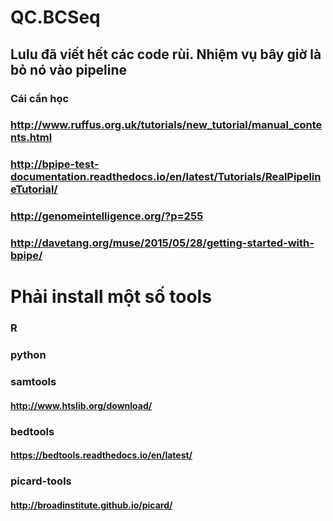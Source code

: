 # QC.BCSeq
## Lulu đã viết hết các code rùi. Nhiệm vụ bây giờ là bỏ nó vào pipeline
### Cái cần học
### http://www.ruffus.org.uk/tutorials/new_tutorial/manual_contents.html
### http://bpipe-test-documentation.readthedocs.io/en/latest/Tutorials/RealPipelineTutorial/
### http://genomeintelligence.org/?p=255
### http://davetang.org/muse/2015/05/28/getting-started-with-bpipe/

# Phải install một số tools
### R
### python
### samtools
#### http://www.htslib.org/download/
### bedtools
#### https://bedtools.readthedocs.io/en/latest/
### picard-tools
#### http://broadinstitute.github.io/picard/
